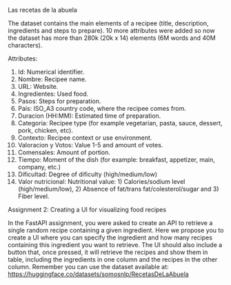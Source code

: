 Las recetas de la abuela

The dataset contains the main elements of a recipee (title, description, ingredients and
steps to prepare). 10 more attributes were added so now the dataset has more than 280k
(20k x 14) elements (6M words and 40M characters).

Attributes:
1. Id: Numerical identifier.
2. Nombre: Recipee name.
3. URL: Website.
4. Ingredientes: Used food.
5. Pasos: Steps for preparation.
6. País: ISO_A3 country code, where the recipee comes from.
7. Duracion (HH:MM): Estimated time of preparation.
8. Categoria: Recipee type (for example vegetarian, pasta, sauce, dessert, pork, chicken, etc).
9. Contexto: Recipee context or use environment. 
10. Valoracion y Votos: Value 1-5 and amount of votes. 
11. Comensales: Amount of portion.
12. Tiempo: Moment of the dish (for example: breakfast, appetizer, main, company, etc.) 
13. Dificultad: Degree of dificulty (high/medium/low)
14. Valor nutricional: Nutritional value: 1) Calories/sodium level (high/medium/low), 2) Absence
of fat/trans fat/colesterol/sugar and 3) Fiber level.

Assignment 2: Creating a UI for visualizing food recipes

In the FastAPI assignment, you were asked to create an API to retrieve a single random
recipe containing a given ingredient. Here we propose you to create a UI where you can
specify the ingredient and how many recipes containing this ingredient you want to
retrieve. The UI should also include a button that, once pressed, it will retrieve the recipes
and show them in table, including the ingredients in one column and the recipes in the
other column.
Remember you can use the dataset available at:
https://huggingface.co/datasets/somosnlp/RecetasDeLaAbuela
